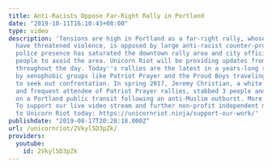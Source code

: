 ```yaml
---
title: Anti-Racists Oppose Far-Right Rally in Portland
date: "2019-10-11T16:10:43+08:00"
type: video
description: 'Tensions are high in Portland as a far-right rally, whose organizers
  have threatened violence, is opposed by large anti-racist counter-protests. A massive
  police presence has saturated the downtown rally area and city officials has told
  people to avoid the area. Unicorn Riot will be providing updates from on the ground
  throughout the day. Today''s rallies are the latest in a years-long series of rallies
  by xenophobic groups like Patriot Prayer and the Proud Boys traveling to Portland
  to seek out confrontation. In spring 2017, Jeremy Christian, a white supremacist
  and frequent attendee of Patriot Prayer rallies, stabbed 3 people and killing 2,
  on a Portland public transit following an anti-Muslim outburst. More info: https://unicornriot.ninja/2019/tensions-high-as-far-right-rally-tied-to-threats-hits-portland/
  To support our live video stream and further non-profit independent media, donate
  to Unicorn Riot today: https://unicornriot.ninja/support-our-work/'
publishdate: "2019-08-17T20:28:18.000Z"
url: /unicornriot/2Vkyl5D3pZk/
providers:
  youtube:
    id: 2Vkyl5D3pZk
---
```

